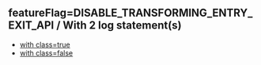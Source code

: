 ## featureFlag=DISABLE_TRANSFORMING_ENTRY_EXIT_API / With 2 log statement(s)

* [with class=true](class-true/index.md)
* [with class=false](class-false/index.md)


